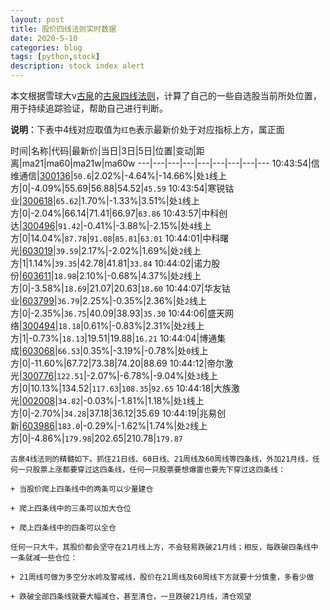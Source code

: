 ```yaml
---
layout: post
title: 股价四线法则实时数据
date: 2020-5-10
categories: blog
tags: [python,stock]
description: stock index alert
---
```



本文根据雪球大v[古泉](https://xueqiu.com/u/7148646888)的[古泉四线法则](https://xueqiu.com/7148646888/130498192)，计算了自己的一些自选股当前所处位置，用于持续追踪验证，帮助自己进行判断。

**说明**：下表中4线对应取值为`红色`表示最新价处于对应指标上方，属正面

时间|名称|代码|最新价|当日|3日|5日|位置|变动|距离|ma21|ma60|ma21w|ma60w
---|---|---|---|---|---|---|---|---
10:43:54|信维通信|[300136](https://xueqiu.com/S/SZ300136)|`50.6`|2.02%|-4.64%|-14.66%|处`1`线上方|0|-4.09%|55.69|56.88|54.52|`45.59`
10:43:54|寒锐钴业|[300618](https://xueqiu.com/S/SZ300618)|`65.62`|1.70%|-1.33%|3.51%|处`1`线上方|0|-2.04%|66.14|71.41|66.97|`63.86`
10:43:57|中科创达|[300496](https://xueqiu.com/S/SZ300496)|`91.42`|-0.41%|-3.88%|-2.15%|处`4`线上方|0|14.04%|`87.78`|`91.08`|`85.81`|`63.01`
10:44:01|中科曙光|[603019](https://xueqiu.com/S/SH603019)|`39.59`|2.17%|-2.02%|1.69%|处`2`线上方|1|1.14%|`39.35`|42.78|41.81|`33.84`
10:44:02|诺力股份|[603611](https://xueqiu.com/S/SH603611)|`18.98`|2.10%|-0.68%|4.37%|处`2`线上方|0|-3.58%|`18.69`|21.07|20.63|`18.60`
10:44:07|华友钴业|[603799](https://xueqiu.com/S/SH603799)|`36.79`|2.25%|-0.35%|2.36%|处`2`线上方|0|-2.35%|`36.75`|40.09|38.93|`35.30`
10:44:06|盛天网络|[300494](https://xueqiu.com/S/SZ300494)|`18.18`|0.61%|-0.83%|2.31%|处`2`线上方|1|-0.73%|`18.13`|19.51|19.88|`16.21`
10:44:04|博通集成|[603068](https://xueqiu.com/S/SH603068)|`66.53`|0.35%|-3.19%|-0.78%|处`0`线上方|0|-11.60%|67.72|73.38|74.20|88.69
10:44:12|帝尔激光|[300776](https://xueqiu.com/S/SZ300776)|`122.51`|-2.07%|-6.78%|-9.04%|处`3`线上方|0|10.13%|134.52|`117.63`|`108.35`|`92.65`
10:44:18|大族激光|[002008](https://xueqiu.com/S/SZ002008)|`34.82`|-0.03%|-1.81%|1.18%|处`1`线上方|0|-2.70%|`34.28`|37.18|36.12|35.69
10:44:19|兆易创新|[603986](https://xueqiu.com/S/SH603986)|`183.0`|-0.29%|-1.62%|1.74%|处`2`线上方|0|-4.86%|`179.98`|202.65|210.78|`179.87`

```
古泉4线法则的精髓如下。抓住21日线、60日线、21周线及60周线等四条线，外加21月线，任何一只股票上涨都要穿过这四条线，任何一只股票要想爆雷也要先下穿过这四条线：

+ 当股价爬上四条线中的两条可以少量建仓

+ 爬上四条线中的三条可以加大仓位

+ 爬上四条线中的四条可以全仓

任何一只大牛，其股价都会坚守在21月线上方，不会轻易跌破21月线；相反，每跌破四条线中一条就减一些仓位：

+ 21周线可做为多空分水岭及警戒线，股价在21周线及60周线下方就要十分慎重，多看少做

+ 跌破全部四条线就要大幅减仓，甚至清仓，一旦跌破21月线，清仓观望
```